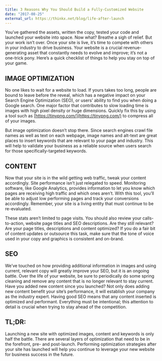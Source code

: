 ```yaml
---
title: 3 Reasons Why You Should Build a Fully-Customized Website
date: "2017-08-25"
external_url: https://thinkx.net/blog/life-after-launch
---
```


You’ve gathered the assets, written the copy, tested your code and launched your website into space. Now what? Breathe a sigh of relief. But your work isn’t over. Once your site is live, it’s time to compete with others in your industry to drive business. Your website is a crucial revenue-generating asset that constantly needs to evolve and improve; it’s not a one-trick pony. Here’s a quick checklist of things to help you stay on top of your game.

## IMAGE OPTIMIZATION

No one likes to wait for a website to load. If yours takes too long, people are bound to leave before the reveal, which has a negative impact on your Search Engine Optimization (SEO), or users’ ability to find you when doing a Google search. One major factor that contributes to slow loading time is images with high pixel density or huge dimensions. Quickly fix this by using a tool such as [https://tinypng.com/](https://tinypng.com/) to compress all of your images.

But image optimization doesn’t stop there. Since search engines crawl file names as well as text on each webpage, image names and alt-text are great places to insert keywords that are relevant to your page and industry. This will help to validate your business as a reliable source when users search for those specifically-targeted keywords.

## CONTENT

Now that your site is in the wild getting web traffic, tweak your content accordingly. Site performance isn’t just relegated to speed. Monitoring software, like Google Analytics, provides information to let you know which pages are receiving high traffic and which ones aren’t. With this tool, you’ll be able to adjust low performing pages and track your conversions accordingly. Remember, your site is a living entity that must continue to be re-evaluated.

These stats aren’t limited to page visits. You should also review your calls-to-action, website page titles and SEO descriptions. Are they still relevant? Are your page titles, descriptions and content optimized? If you do a fair bit of content updates or outsource this task, make sure that the tone of voice used in your copy and graphics is consistent and on-brand.

## SEO

We’ve touched on how providing additional information in images and using current, relevant copy will greatly improve your SEO, but it is an ongoing battle. Over the life of your website, be sure to periodically do some spring cleaning and remove any content that is no longer relevant to stay current. Have you added new content since you launched? Not only does adding new content benefit your site’s performance, it will establish your company as the industry expert. Having good SEO means that any content inserted is optimized and performant. Everything must be intentional; this attention to detail is crucial when trying to stay ahead of the competition.

## TL;DR:

Launching a new site with optimized images, content and keywords is only half the battle. There are several layers of optimization that need to be in the forefront, pre- and post-launch. Performing optimization strategies after your site has launched will help you continue to leverage your new website for business success in the future.
